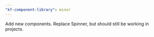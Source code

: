 ```yaml
---
"kf-component-library": minor
---
```


Add new components. Replace Spinner, but should still be working in projects.
